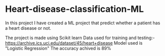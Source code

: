 # Heart-disease-classification-ML
In this project I have created a ML project that predict whether a patient has a heart disease or not.

The project is made using Scikit learn
Data used for training and testing:- https://archive.ics.uci.edu/dataset/45/heart+disease
Model used is "Logistic Regression"
The accuracy achived is 89%
